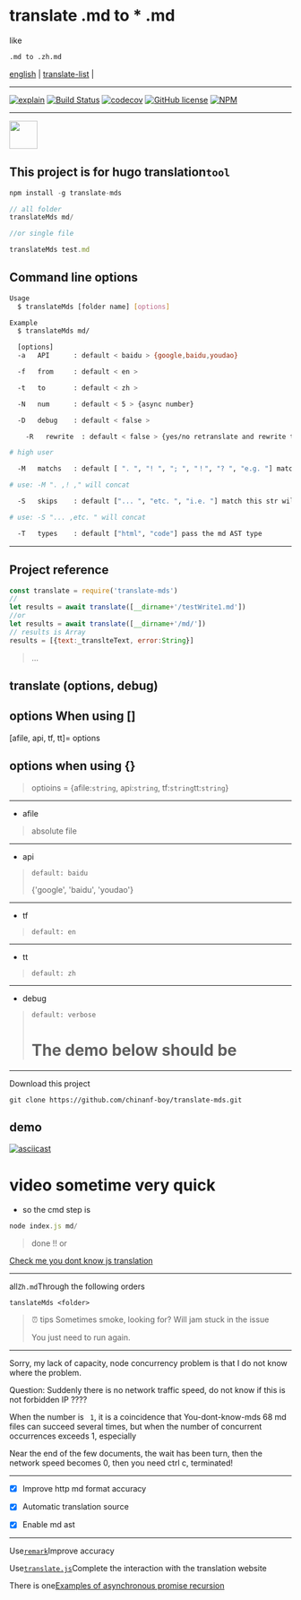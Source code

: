 # translate .md to \* .md

like

```bash
.md to .zh.md
```

[english](./README.en.md) |
[translate-list](https://github.com/chinanf-boy/translate-list) |

* * *

[![explain](http://llever.com/explain.svg)](https://github.com/chinanf-boy/explain-translateMds)
[![Build Status](https://travis-ci.org/chinanf-boy/translate-mds.svg?branch=master)](https://travis-ci.org/chinanf-boy/translate-mds)
[![codecov](https://codecov.io/gh/chinanf-boy/translate-mds/branch/master/graph/badge.svg)](https://codecov.io/gh/chinanf-boy/translate-mds)
[![GitHub license](https://img.shields.io/github/license/chinanf-boy/translate-mds.svg)](https://github.com/chinanf-boy/translate-mds/blob/master/License)
[![NPM](https://nodei.co/npm/translate-mds.png)](https://nodei.co/npm/translate-mds/)

* * *

<a href="https://patreon.com/yobrave">
<img src="https://c5.patreon.com/external/logo/become_a_patron_button@2x.png" height="50">
</a>

## This project is for hugo translation`tool`

```js
npm install -g translate-mds
```

```js
// all folder
translateMds md/

//or single file

translateMds test.md
```

## Command line options

``` bash
Usage
  $ translateMds [folder name] [options]

Example
  $ translateMds md/

  [options]
  -a   API      : default < baidu > {google,baidu,youdao}

  -f   from     : default < en >

  -t   to       : default < zh >

  -N   num      : default < 5 > {async number}

  -D   debug    : default < false >

	-R   rewrite  : default < false > {yes/no retranslate and rewrite translate file}

# high user

  -M   matchs   : default [ ". ", "! ", "; ", "！", "? ", "e.g. "] match this str, merge translate

# use: -M ". ,! ," will concat

  -S   skips    : default ["... ", "etc. ", "i.e. "] match this str will, skip merge translate

# use: -S "... ,etc. " will concat

  -T   types    : default ["html", "code"] pass the md AST type
```

* * *

## Project reference

```js
const translate = require('translate-mds')
//
let results = await translate([__dirname+'/testWrite1.md'])
//or
let results = await translate([__dirname+'/md/'])
// results is Array
results = [{text:_translteText, error:String}]

```

> ...

## translate (options, debug)

## options When using \[]

[afile, api, tf, tt]= options

## options when using {}

> optioins = {afile:`string`, api:`string`, tf:`string`tt:`string`}

* * *

-   afile

> absolute file

* * *

-   api

> `default: baidu`
>
> {'google', 'baidu', 'youdao'}

* * *

-   tf

> `default: en`

* * *

-   tt

> `default: zh`

* * *

-   debug

> `default: verbose`
>
> # The demo below should be

* * *

Download this project

    git clone https://github.com/chinanf-boy/translate-mds.git

## demo

[![asciicast](https://asciinema.org/a/aPDJ0Vdt3awZs8NJV8DtYH0ww.png)](https://asciinema.org/a/aPDJ0Vdt3awZs8NJV8DtYH0ww)

# video sometime very quick

-   so the cmd step is

```js
node index.js md/
```

> done !! or

[Check me you dont know js translation](https://github.com/chinanf-boy/You-Dont-Know-Js)

* * *

all`Zh.md`Through the following orders

    tanslateMds <folder>

> ⏰ tips Sometimes smoke, looking for? Will jam stuck in the issue
>
> You just need to run again.

* * *

Sorry, my lack of capacity, node concurrency problem is that I do not know where the problem.

Question: Suddenly there is no network traffic speed, do not know if this is not forbidden IP ????

When the number is `` 1``, it is a coincidence that You-dont-know-mds 68 md files can succeed several times, but when the number of concurrent occurrences exceeds 1, especially

Near the end of the few documents, the wait has been turn, then the network speed becomes 0, then you need ctrl c, terminated!

* * *

-   [x] Improve http md format accuracy

-   [x] Automatic translation source

-   [x] Enable md ast

* * *

Use[`remark`](https://github.com/wooorm/remark)Improve accuracy

Use[`translate.js`](https://github.com/Selection-Translator/translation.js)Complete the interaction with the translation website

There is one[Examples of asynchronous promise recursion](https://github.com/chinanf-boy/translate-mds/blob/master/src/setObjectKey.js#L78)
